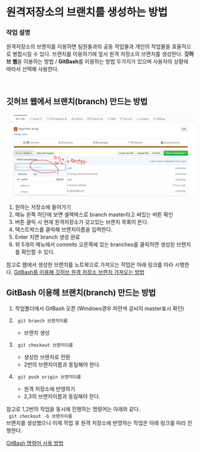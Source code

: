 # 원격저장소의 브랜치를 생성하는 방법
### 작업 설명
원격저장소의 브랜치를 이용하면 팀원들과의 공동 작업물과 개인의 작업물을 효율적으로 병합시킬 수 있다. 브랜치를 이용하기에 앞서 원격 저장소의 브랜치를 생성한다. **깃허브 웹**을 이용하는 방법 / **GitBash**를 이용하는 방법 두가지가 있으며 사용자의 상황에 따라서 선택해 사용한다.

<br>

## 깃허브 웹에서 브랜치(branch) 만드는 방법
![img load fail](./imgs/createBranch1.JPG)  <br>
1. 원하는 저장소에 들어가기
2. 메뉴 왼쪽 하단에 보면 셀렉박스로 branch master라고 써있는 버튼 확인
3. 버튼 클릭 시 현재 원격저장소가 갖고있는 브랜치 목록이 뜬다. 
4. 텍스트박스를 클릭해 브랜치이름을 입력한다. 
5. Enter 치면 branch 생성 완료
6. 위 5개의 메뉴에서 commits 오른쪽에 있는 branches를 클릭하면 생성된 브랜치를 확인할 수 있다.

참고로 웹에서 생성한 브랜치를 노트북으로 가져오는 작업은 아래 링크를 따라 시행한다.
[GitBash를 이용해 깃허브 원격 저장소 브랜치 가져오는 방법](https://github.com/TheCopiens/algorithm-study/blob/master/docs/github/bring_remote_branch.md#gitbash%EB%A5%BC-%EC%9D%B4%EC%9A%A9%ED%95%B4-%EA%B9%83%ED%97%88%EB%B8%8C-%EC%9B%90%EA%B2%A9-%EC%A0%80%EC%9E%A5%EC%86%8C-%EB%B8%8C%EB%9E%9C%EC%B9%98-%EA%B0%80%EC%A0%B8%EC%98%A4%EB%8A%94-%EB%B0%A9%EB%B2%95)


## GitBash 이용해 브랜치(branch) 만드는 방법

1. 작업폴더에서 GitBash 오픈 (Windows경우 파란색 글씨의 master표시 확인)
2. <code> git branch 브랜치이름 </code>
    - 브랜치 생성
3. <code> git checkout 브랜치이름 </code>
    - 생성한 브랜치로 전환
    - 2번의 브랜치이름과 동일해야 한다.

4. <code> git push origin 브랜치이름 </code>
    - 원격 저장소에 반영하기
    - 2,3의 브랜치이름과 동일해야 한다.


참고로 1,2번의 작업을 동시에 진행하는 명령어는 아래와 같다. <br>
<code> git checkout -b 브랜치이름 </code>    <br>
브랜치를 생성했으니 이제 작업 후 원격 저장소에 반영하는 작업은 아래 링크를 따라 진행한다.

[GitBash 명령어 사용 방법](https://github.com/TheCopiens/algorithm-study#gitbash-%EB%AA%85%EB%A0%B9%EC%96%B4-%EC%82%AC%EC%9A%A9-%EB%B0%A9%EB%B2%95)